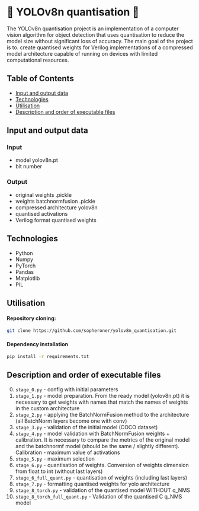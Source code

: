# 🤖 YOLOv8n quantisation 🤖
The YOLOv8n quantisation project is an implementation of a computer vision algorithm for object detection that
uses quantisation to reduce the model size without significant loss of accuracy. The main goal of the project is to.
create quantised weights for Verilog implementations of a compressed model architecture capable of running on devices with limited computational resources.


## Table of Contents
- [Input and output data](#Input-and-output-data)
- [Technologies](#Technologies)
- [Utilisation](#Utilisation)
- [Description and order of executable files](#Description-and-order-of-executable-files)

## Input and output data
### Input
- model yolov8n.pt
- bit number 
### Output
- original weights .pickle
- weights batchnormfusion .pickle
- compressed architecture yolov8n
- quantised activations
- Verilog format quantised weights

## Technologies
- Python
- Numpy
- PyTorch
- Pandas
- Matplotlib
- PIL

## Utilisation
#### Repository cloning:
```sh
git clone https://github.com/sopheroner/yolov8n_quantisation.git
```
#### Dependency installation
```sh
pip install -r requirements.txt
```

## Description and order of executable files
0. ```stage_0.py``` - config with initial parameters
1. ```stage_1.py``` - model preparation. From the ready model (yolov8n.pt) it is necessary to get weights with names that match the names of weights in the custom architecture
2. ```stage_2.py``` - applying the BatchNormFusion method to the architecture (all BatchNorm layers become one with conv)
3. ```stage_3.py``` - validation of the initial model (COCO dataset)
4. ```stage_4.py``` - model validation with BatchNormFusion weights + calibration. It is necessary to compare the metrics of the original model and the batchnormf model (should be the same / slightly different). Calibration - maximum value of activations
5. ```stage_5.py``` - maximum selection
6. ```stage_6.py``` - quantisation of weights. Conversion of weights dimension from float to int (without last layers)
7. ```stage_6_full_quant.py``` - quantisation of weights (including last layers)
8. ```stage_7.py``` - formatting quantised weights for yolo architecture
9. ```stage_8_torch.py``` - validation of the quantised model WITHOUT q_NMS
9. ```stage_8_torch_full_quant.py``` - Validation of the quantised C q_NMS model
